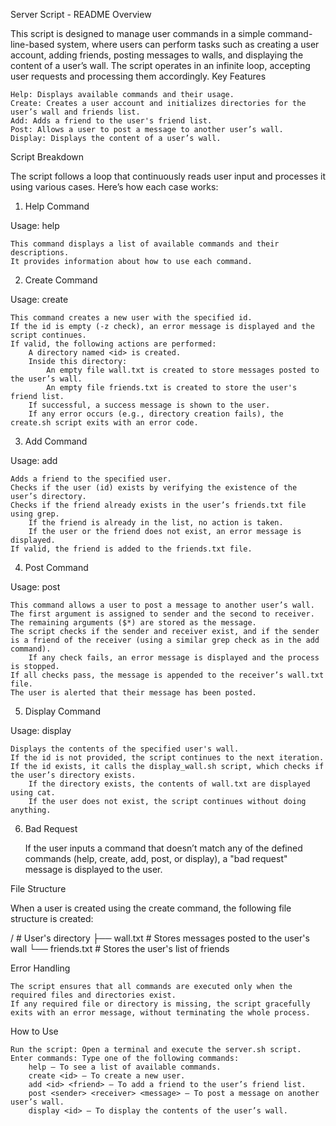 Server Script - README
Overview

This script is designed to manage user commands in a simple command-line-based system, where users can perform tasks such as creating a user account, adding friends, posting messages to walls, and displaying the content of a user’s wall. The script operates in an infinite loop, accepting user requests and processing them accordingly.
Key Features

    Help: Displays available commands and their usage.
    Create: Creates a user account and initializes directories for the user’s wall and friends list.
    Add: Adds a friend to the user's friend list.
    Post: Allows a user to post a message to another user’s wall.
    Display: Displays the content of a user’s wall.

Script Breakdown

The script follows a loop that continuously reads user input and processes it using various cases. Here’s how each case works:
1. Help Command

Usage: help

    This command displays a list of available commands and their descriptions.
    It provides information about how to use each command.

2. Create Command

Usage: create <id>

    This command creates a new user with the specified id.
    If the id is empty (-z check), an error message is displayed and the script continues.
    If valid, the following actions are performed:
        A directory named <id> is created.
        Inside this directory:
            An empty file wall.txt is created to store messages posted to the user’s wall.
            An empty file friends.txt is created to store the user's friend list.
        If successful, a success message is shown to the user.
        If any error occurs (e.g., directory creation fails), the create.sh script exits with an error code.

3. Add Command

Usage: add <id> <friend>

    Adds a friend to the specified user.
    Checks if the user (id) exists by verifying the existence of the user’s directory.
    Checks if the friend already exists in the user’s friends.txt file using grep.
        If the friend is already in the list, no action is taken.
        If the user or the friend does not exist, an error message is displayed.
    If valid, the friend is added to the friends.txt file.

4. Post Command

Usage: post <sender> <receiver> <message>

    This command allows a user to post a message to another user’s wall.
    The first argument is assigned to sender and the second to receiver.
    The remaining arguments ($*) are stored as the message.
    The script checks if the sender and receiver exist, and if the sender is a friend of the receiver (using a similar grep check as in the add command).
        If any check fails, an error message is displayed and the process is stopped.
    If all checks pass, the message is appended to the receiver’s wall.txt file.
    The user is alerted that their message has been posted.

5. Display Command

Usage: display <id>

    Displays the contents of the specified user's wall.
    If the id is not provided, the script continues to the next iteration.
    If the id exists, it calls the display_wall.sh script, which checks if the user’s directory exists.
        If the directory exists, the contents of wall.txt are displayed using cat.
        If the user does not exist, the script continues without doing anything.

6. Bad Request

    If the user inputs a command that doesn’t match any of the defined commands (help, create, add, post, or display), a "bad request" message is displayed to the user.

File Structure

When a user is created using the create command, the following file structure is created:

<id>/                # User's directory
  ├── wall.txt       # Stores messages posted to the user's wall
  └── friends.txt    # Stores the user's list of friends

Error Handling

    The script ensures that all commands are executed only when the required files and directories exist.
    If any required file or directory is missing, the script gracefully exits with an error message, without terminating the whole process.

How to Use

    Run the script: Open a terminal and execute the server.sh script.
    Enter commands: Type one of the following commands:
        help – To see a list of available commands.
        create <id> – To create a new user.
        add <id> <friend> – To add a friend to the user’s friend list.
        post <sender> <receiver> <message> – To post a message on another user’s wall.
        display <id> – To display the contents of the user’s wall.
